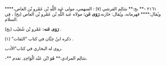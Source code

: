 ٢١٦١ -** بخ:** سَالِم القرشي (٧) : السهمي، مولى عَبد اللَّهِ بْن عَمْرو بْن العاص،**** ويُقال:**** قهرمانه، ويُقال: خازنه.**رَوَى عَن:** مولاه عَبد اللَّهِ بْن عَمْرو بْن العاص (بخ) ، فِي السلام.

**رَوَى عَنه:** عَمْرو بْن شُعَيْب (بخ) .

ذكره ابنُ حِبَّان في كتاب "الثقات" (١) .

روى له البخاري في كتاب"الأدب.

-** سَالِم المرادي:** هُوَ ابْن عَبْد الْوَاحِدِ. تقدم.